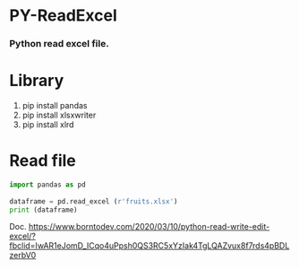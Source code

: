 # PY-ReadExcel
### Python read excel file.

# Library
1. pip install pandas
2. pip install xlsxwriter
3. pip install xlrd


# Read file

```python
import pandas as pd
 
dataframe = pd.read_excel (r'fruits.xlsx')
print (dataframe)
```

Doc. https://www.borntodev.com/2020/03/10/python-read-write-edit-excel/?fbclid=IwAR1eJomD_ICqo4uPpsh0QS3RC5xYzIak4TgLQAZvux8f7rds4pBDLzerbV0
